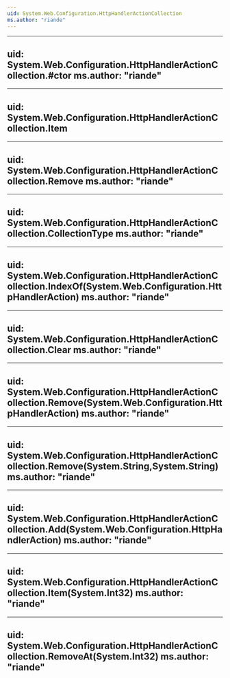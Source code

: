 ```yaml
---
uid: System.Web.Configuration.HttpHandlerActionCollection
ms.author: "riande"
---
```


---
uid: System.Web.Configuration.HttpHandlerActionCollection.#ctor
ms.author: "riande"
---

---
uid: System.Web.Configuration.HttpHandlerActionCollection.Item
---

---
uid: System.Web.Configuration.HttpHandlerActionCollection.Remove
ms.author: "riande"
---

---
uid: System.Web.Configuration.HttpHandlerActionCollection.CollectionType
ms.author: "riande"
---

---
uid: System.Web.Configuration.HttpHandlerActionCollection.IndexOf(System.Web.Configuration.HttpHandlerAction)
ms.author: "riande"
---

---
uid: System.Web.Configuration.HttpHandlerActionCollection.Clear
ms.author: "riande"
---

---
uid: System.Web.Configuration.HttpHandlerActionCollection.Remove(System.Web.Configuration.HttpHandlerAction)
ms.author: "riande"
---

---
uid: System.Web.Configuration.HttpHandlerActionCollection.Remove(System.String,System.String)
ms.author: "riande"
---

---
uid: System.Web.Configuration.HttpHandlerActionCollection.Add(System.Web.Configuration.HttpHandlerAction)
ms.author: "riande"
---

---
uid: System.Web.Configuration.HttpHandlerActionCollection.Item(System.Int32)
ms.author: "riande"
---

---
uid: System.Web.Configuration.HttpHandlerActionCollection.RemoveAt(System.Int32)
ms.author: "riande"
---
